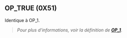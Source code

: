 ## OP_TRUE (0X51)

Identique à OP_1.

> *Pour plus d'informations, voir la définition de [**OP_1**](/dictionnaire/O.md#op_1-0x51).*

